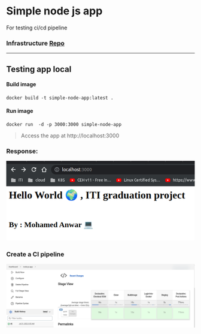 # Simple node js app 
For testing ci/cd pipeline 

### Infrastructure [Repo ](https://github.com/mohamedanwer006/jenkins-gke-ci-cd)

---

## Testing app local

#### Build image
```
docker build -t simple-node-app:latest .
```

#### Run image
```
docker run  -d -p 3000:3000 simple-node-app
```

>Access the app at http://localhost:3000

### Response:

![test](assets/test.png)

### Create a CI pipeline 

![test](./assets/ci.png)

